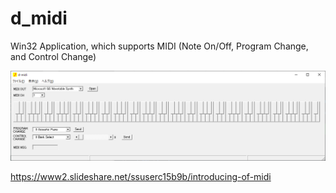# d_midi
Win32 Application, which supports MIDI (Note On/Off, Program Change, and Control Change)

![d_midi](d_midi.png "d_midi")

https://www2.slideshare.net/ssuserc15b9b/introducing-of-midi
